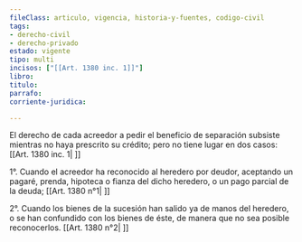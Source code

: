 ```yaml
---
fileClass: articulo, vigencia, historia-y-fuentes, codigo-civil
tags:
- derecho-civil
- derecho-privado
estado: vigente
tipo: multi
incisos: ["[[Art. 1380 inc. 1]]"]
libro:
titulo:
parrafo:
corriente-juridica:

---
```

El derecho de cada acreedor a pedir el beneficio de separación subsiste mientras no haya prescrito su crédito; pero no tiene lugar en dos casos: [[Art. 1380 inc. 1| ]]

1°. Cuando el acreedor ha reconocido al heredero por deudor, aceptando un pagaré, prenda, hipoteca o fianza del dicho heredero, o un pago parcial de la deuda; [[Art. 1380 n°1| ]]

2°. Cuando los bienes de la sucesión han salido ya de manos del heredero, o se han confundido con los bienes de éste, de manera que no sea posible reconocerlos. [[Art. 1380 n°2| ]]